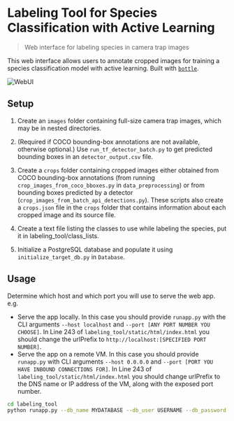 # Labeling Tool for Species Classification with Active Learning
> Web interface for labeling species in camera trap images

This web interface allows users to annotate cropped images for training a species classification model with active learning. Built with [`bottle`](https://bottlepy.org/docs/dev/).

![WebUI](https://github.com/ecologize/CameraTraps/blob/amrita/research/active_learning/labeling_tool/labeling_tool.png)

## Setup
1. Create an `images` folder containing full-size camera trap images, which may be in 
nested directories.

2. (Required if COCO bounding-box annotations are not available, otherwise optional.) Use `run_tf_detector_batch.py` to get predicted bounding boxes in an `detector_output.csv` file.

3. Create a `crops` folder containing cropped images either obtained from COCO 
bounding-box annotations (from running `crop_images_from_coco_bboxes.py` in 
`data_preprocessing`) or from bounding boxes predicted by a detector 
(`crop_images_from_batch_api_detections.py`). These scripts also create a 
`crops.json` file in the `crops` folder that contains information about each cropped 
image and its source file.

4. Create a text file listing the classes to use while labeling the species, put it in
labeling_tool/class_lists.

5. Initialize a PostgreSQL database and populate it using `initialize_target_db.py` 
in `Database`.

## Usage
Determine which host and which port you will use to serve the web app. e.g.
* Serve the app locally. In this case you should provide `runapp.py` with the CLI arguments `--host localhost` and `--port [ANY PORT NUMBER YOU CHOOSE]`. In Line 243 of `labeling_tool/static/html/index.html` you should change the urlPrefix to `http://localhost:[SPECIFIED PORT NUMBER]`.
* Serve the app on a remote VM. In this case you should provide `runapp.py` with CLI arguments `--host 0.0.0.0` and `--port [PORT YOU HAVE INBOUND CONNECTIONS FOR]`. In Line 243 of `labeling_tool/static/html/index.html` you should change urlPrefix to the DNS name or IP address of the VM, along with the exposed port number. 
 
```bash
cd labeling_tool
python runapp.py --db_name MYDATABASE --db_user USERNAME --db_password PASSWORD --crop_dir PATH_TO_CROPS --class_list class_lists/MYCLASSLIST.TXT --embedding_checkpoint PATH_TO_EMBEDDING_MODEL --checkpoint_dir PATH_TO_OUTPUT_CHECKPOINT_DIR
```
